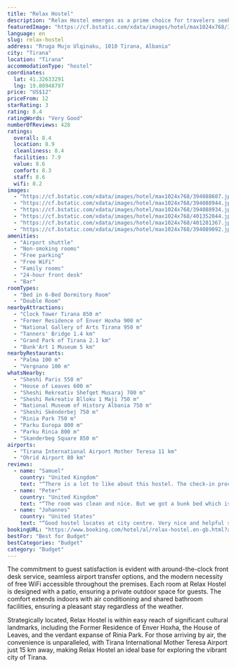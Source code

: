 ```yaml
---
title: "Relax Hostel"
description: "Relax Hostel emerges as a prime choice for travelers seeking a blend of comfort and convenience in the heart of Tirana."
featuredImage: "https://cf.bstatic.com/xdata/images/hotel/max1024x768/394088607.jpg?k=c50bc8d7a6635fcd95814e91682b1075e3feeac41241f2e74e2007a2488616ae&o=&hp=1"
language: en
slug: relax-hostel
address: "Rruga Mujo Ulqinaku, 1010 Tirana, Albania"
city: "Tirana"
location: "Tirana"
accommodationType: "hostel"
coordinates:
  lat: 41.32633291
  lng: 19.80948797
price: "US$12"
priceFrom: 12
starRating: 3
rating: 8.4
ratingWords: "Very Good"
numberOfReviews: 428
ratings:
  overall: 8.4
  location: 8.9
  cleanliness: 8.4
  facilities: 7.9
  value: 8.6
  comfort: 8.3
  staff: 8.6
  wifi: 8.2
images:
  - "https://cf.bstatic.com/xdata/images/hotel/max1024x768/394088607.jpg?k=c50bc8d7a6635fcd95814e91682b1075e3feeac41241f2e74e2007a2488616ae&o=&hp=1"
  - "https://cf.bstatic.com/xdata/images/hotel/max1024x768/394088944.jpg?k=6a4568e3410ff517b114f6bcfa54995e1922e9be09a6d8cb7a02af3d92315d2b&o=&hp=1"
  - "https://cf.bstatic.com/xdata/images/hotel/max1024x768/394088934.jpg?k=dbc74c5819f9adb40ab87f6f96cb057290cd3fdc4e828fd0e5090456da111f5e&o=&hp=1"
  - "https://cf.bstatic.com/xdata/images/hotel/max1024x768/401352044.jpg?k=7963560ee0e5274e51cdad9a0575b04996907c711f65eac0aacb2e350f07bb50&o=&hp=1"
  - "https://cf.bstatic.com/xdata/images/hotel/max1024x768/401281367.jpg?k=66885d7e64e14a6e8934d27a49e75e3e4de3e6d632cc0d22243cc65e41ea42c3&o=&hp=1"
  - "https://cf.bstatic.com/xdata/images/hotel/max1024x768/394089092.jpg?k=80d5fbf1d7f6f722516395958a580fbaf0f7b4a6b6b83ca8eb5d957abada3f32&o=&hp=1"
amenities:
  - "Airport shuttle"
  - "Non-smoking rooms"
  - "Free parking"
  - "Free WiFi"
  - "Family rooms"
  - "24-hour front desk"
  - "Bar"
roomTypes:
  - "Bed in 6-Bed Dormitory Room"
  - "Double Room"
nearbyAttractions:
  - "Clock Tower Tirana 850 m"
  - "Former Residence of Enver Hoxha 900 m"
  - "National Gallery of Arts Tirana 950 m"
  - "Tanners' Bridge 1.4 km"
  - "Grand Park of Tirana 2.1 km"
  - "Bunk'Art 1 Museum 5 km"
nearbyRestaurants:
  - "Palma 100 m"
  - "Vergnano 100 m"
whatsNearby:
  - "Sheshi Paris 550 m"
  - "House of Leaves 600 m"
  - "Sheshi Rekreativ Shefqet Musaraj 700 m"
  - "Sheshi Rekreativ Blloku 1 Maji 750 m"
  - "National Museum of History Albania 750 m"
  - "Sheshi Skënderbej 750 m"
  - "Rinia Park 750 m"
  - "Parku Europa 800 m"
  - "Parku Rinia 800 m"
  - "Skanderbeg Square 850 m"
airports:
  - "Tirana International Airport Mother Teresa 11 km"
  - "Ohrid Airport 80 km"
reviews:
  - name: "Samuel"
    country: "United Kingdom"
    text: "“There is a lot to like about this hostel. The check-in process is straightforward, the staff are fantastic, the facilities are really good, and it is only a 10-minute walk from the main area (Skandenberg Square) of Tirana. I would highly recommend...”"
  - name: "Peter"
    country: "United Kingdom"
    text: "“The room was clean and nice. But we got a bunk bed which is not that good , it was so noisy and it was a disturbance in the night. The room was so cold and couldn't find a heating system. But it was okay for 1night stay.”"
  - name: "Johannes"
    country: "United States"
    text: "“Good hostel locates at city centre. Very nice and helpful staff. Man who worked there knows only couple words English but knows Albanian and Italian.”"
bookingURL: "https://www.booking.com/hotel/al/relax-hostel.en-gb.html?aid=8035640"
bestFor: "Best for Budget"
bestCategories: "Budget"
category: "Budget"
---
```


The commitment to guest satisfaction is evident with around-the-clock front desk service, seamless airport transfer options, and the modern necessity of free WiFi accessible throughout the premises. Each room at Relax Hostel is designed with a patio, ensuring a private outdoor space for guests. The comfort extends indoors with air conditioning and shared bathroom facilities, ensuring a pleasant stay regardless of the weather.

Strategically located, Relax Hostel is within easy reach of significant cultural landmarks, including the Former Residence of Enver Hoxha, the House of Leaves, and the verdant expanse of Rinia Park. For those arriving by air, the convenience is unparalleled, with Tirana International Mother Teresa Airport just 15 km away, making Relax Hostel an ideal base for exploring the vibrant city of Tirana.